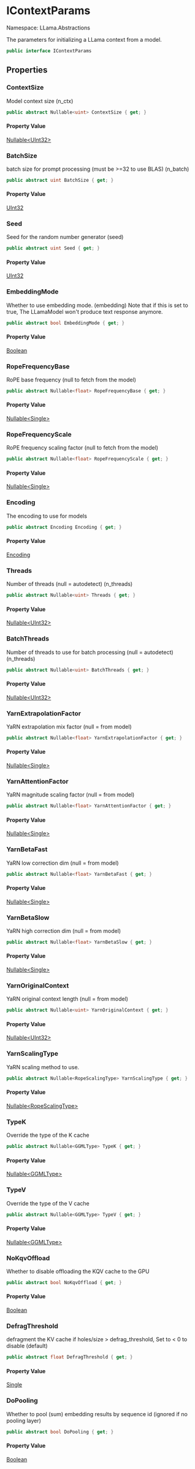 # IContextParams

Namespace: LLama.Abstractions

The parameters for initializing a LLama context from a model.

```csharp
public interface IContextParams
```

## Properties

### **ContextSize**

Model context size (n_ctx)

```csharp
public abstract Nullable<uint> ContextSize { get; }
```

#### Property Value

[Nullable&lt;UInt32&gt;](https://docs.microsoft.com/en-us/dotnet/api/system.nullable-1)<br>

### **BatchSize**

batch size for prompt processing (must be &gt;=32 to use BLAS) (n_batch)

```csharp
public abstract uint BatchSize { get; }
```

#### Property Value

[UInt32](https://docs.microsoft.com/en-us/dotnet/api/system.uint32)<br>

### **Seed**

Seed for the random number generator (seed)

```csharp
public abstract uint Seed { get; }
```

#### Property Value

[UInt32](https://docs.microsoft.com/en-us/dotnet/api/system.uint32)<br>

### **EmbeddingMode**

Whether to use embedding mode. (embedding) Note that if this is set to true, 
 The LLamaModel won't produce text response anymore.

```csharp
public abstract bool EmbeddingMode { get; }
```

#### Property Value

[Boolean](https://docs.microsoft.com/en-us/dotnet/api/system.boolean)<br>

### **RopeFrequencyBase**

RoPE base frequency (null to fetch from the model)

```csharp
public abstract Nullable<float> RopeFrequencyBase { get; }
```

#### Property Value

[Nullable&lt;Single&gt;](https://docs.microsoft.com/en-us/dotnet/api/system.nullable-1)<br>

### **RopeFrequencyScale**

RoPE frequency scaling factor (null to fetch from the model)

```csharp
public abstract Nullable<float> RopeFrequencyScale { get; }
```

#### Property Value

[Nullable&lt;Single&gt;](https://docs.microsoft.com/en-us/dotnet/api/system.nullable-1)<br>

### **Encoding**

The encoding to use for models

```csharp
public abstract Encoding Encoding { get; }
```

#### Property Value

[Encoding](https://docs.microsoft.com/en-us/dotnet/api/system.text.encoding)<br>

### **Threads**

Number of threads (null = autodetect) (n_threads)

```csharp
public abstract Nullable<uint> Threads { get; }
```

#### Property Value

[Nullable&lt;UInt32&gt;](https://docs.microsoft.com/en-us/dotnet/api/system.nullable-1)<br>

### **BatchThreads**

Number of threads to use for batch processing (null = autodetect) (n_threads)

```csharp
public abstract Nullable<uint> BatchThreads { get; }
```

#### Property Value

[Nullable&lt;UInt32&gt;](https://docs.microsoft.com/en-us/dotnet/api/system.nullable-1)<br>

### **YarnExtrapolationFactor**

YaRN extrapolation mix factor (null = from model)

```csharp
public abstract Nullable<float> YarnExtrapolationFactor { get; }
```

#### Property Value

[Nullable&lt;Single&gt;](https://docs.microsoft.com/en-us/dotnet/api/system.nullable-1)<br>

### **YarnAttentionFactor**

YaRN magnitude scaling factor (null = from model)

```csharp
public abstract Nullable<float> YarnAttentionFactor { get; }
```

#### Property Value

[Nullable&lt;Single&gt;](https://docs.microsoft.com/en-us/dotnet/api/system.nullable-1)<br>

### **YarnBetaFast**

YaRN low correction dim (null = from model)

```csharp
public abstract Nullable<float> YarnBetaFast { get; }
```

#### Property Value

[Nullable&lt;Single&gt;](https://docs.microsoft.com/en-us/dotnet/api/system.nullable-1)<br>

### **YarnBetaSlow**

YaRN high correction dim (null = from model)

```csharp
public abstract Nullable<float> YarnBetaSlow { get; }
```

#### Property Value

[Nullable&lt;Single&gt;](https://docs.microsoft.com/en-us/dotnet/api/system.nullable-1)<br>

### **YarnOriginalContext**

YaRN original context length (null = from model)

```csharp
public abstract Nullable<uint> YarnOriginalContext { get; }
```

#### Property Value

[Nullable&lt;UInt32&gt;](https://docs.microsoft.com/en-us/dotnet/api/system.nullable-1)<br>

### **YarnScalingType**

YaRN scaling method to use.

```csharp
public abstract Nullable<RopeScalingType> YarnScalingType { get; }
```

#### Property Value

[Nullable&lt;RopeScalingType&gt;](https://docs.microsoft.com/en-us/dotnet/api/system.nullable-1)<br>

### **TypeK**

Override the type of the K cache

```csharp
public abstract Nullable<GGMLType> TypeK { get; }
```

#### Property Value

[Nullable&lt;GGMLType&gt;](https://docs.microsoft.com/en-us/dotnet/api/system.nullable-1)<br>

### **TypeV**

Override the type of the V cache

```csharp
public abstract Nullable<GGMLType> TypeV { get; }
```

#### Property Value

[Nullable&lt;GGMLType&gt;](https://docs.microsoft.com/en-us/dotnet/api/system.nullable-1)<br>

### **NoKqvOffload**

Whether to disable offloading the KQV cache to the GPU

```csharp
public abstract bool NoKqvOffload { get; }
```

#### Property Value

[Boolean](https://docs.microsoft.com/en-us/dotnet/api/system.boolean)<br>

### **DefragThreshold**

defragment the KV cache if holes/size &gt; defrag_threshold, Set to &lt; 0 to disable (default)

```csharp
public abstract float DefragThreshold { get; }
```

#### Property Value

[Single](https://docs.microsoft.com/en-us/dotnet/api/system.single)<br>

### **DoPooling**

Whether to pool (sum) embedding results by sequence id (ignored if no pooling layer)

```csharp
public abstract bool DoPooling { get; }
```

#### Property Value

[Boolean](https://docs.microsoft.com/en-us/dotnet/api/system.boolean)<br>
